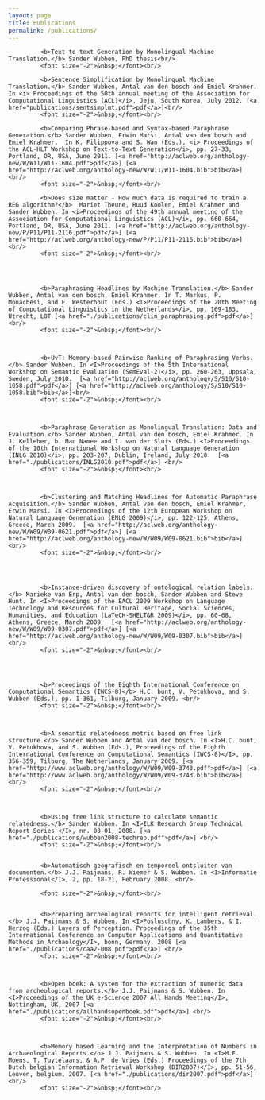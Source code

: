 ```yaml
---
layout: page
title: Publications
permalink: /publications/
---
```




     
     
    
    
             <b>Text-to-text Generation by Monolingual Machine Translation.</b> Sander Wubben, PhD thesis<br/>
             <font size="-2">&nbsp;</font><br/>
  
             <b>Sentence Simplification by Monolingual Machine Translation.</b> Sander Wubben, Antal van den bosch and Emiel Krahmer.  In <i> Proceedings of the 50th annual meeting of the Association for Computational Linguistics (ACL)</i>, Jeju, South Korea, July 2012. [<a href="publications/sentsimplmt.pdf">pdf</a>]<br/>
             <font size="-2">&nbsp;</font><br/>
    	
             <b>Comparing Phrase-based and Syntax-based Paraphrase Generation.</b> Sander Wubben, Erwin Marsi, Antal van den bosch and Emiel Krahmer.  In K. Filippova and S. Wan (Eds.), <i> Proceedings of the ACL-HLT Workshop on Text-to-Text Generation</i>, pp. 27-33, Portland, OR, USA, June 2011. [<a href="http://aclweb.org/anthology-new/W/W11/W11-1604.pdf">pdf</a>] [<a href="http://aclweb.org/anthology-new/W/W11/W11-1604.bib">bib</a>]<br/>
             <font size="-2">&nbsp;</font><br/>
         
             <b>Does size matter - How much data is required to train a REG algorithm?</b>  Mariet Theune, Ruud Koolen, Emiel Krahmer and Sander Wubben. In <i>Proceedings of the 49th annual meeting of the Association for Computational Linguistics (ACL)</i>, pp. 660-664, Portland, OR, USA, June 2011. [<a href="http://aclweb.org/anthology-new/P/P11/P11-2116.pdf">pdf</a>] [<a href="http://aclweb.org/anthology-new/P/P11/P11-2116.bib">bib</a>]<br/>
             <font size="-2">&nbsp;</font><br/>
            
     
 
                     
             <b>Paraphrasing Headlines by Machine Translation.</b> Sander Wubben, Antal van den bosch, Emiel Krahmer. In T. Markus, P. Monachesi, and E. Westerhout (Eds.) <I>Proceedings of the 20th Meeting of Computational Linguistics in the Netherlands</i>, pp. 169-183, Utrecht, LOT [<a href="./publications/clin_paraphrasing.pdf">pdf</a>] <br/>
             <font size="-2">&nbsp;</font><br/>
            
 	  
                 
             <b>UvT: Memory-based Pairwise Ranking of Paraphrasing Verbs.</b> Sander Wubben. In <I>Proceedings of the 5th International Workshop on Semantic Evaluation (SemEval-2)</i>, pp. 260-263, Uppsala, Sweden, July 2010.  [<a href="http://aclweb.org/anthology/S/S10/S10-1058.pdf">pdf</a>] [<a href="http://aclweb.org/anthology/S/S10/S10-1058.bib">bib</a>]<br/>
             <font size="-2">&nbsp;</font><br/>
            
     
 	     
             <b>Paraphrase Generation as Monolingual Translation: Data and Evaluation.</b> Sander Wubben, Antal van den bosch, Emiel Krahmer. In J. Kelleher, b. Mac Namee and I. van der Sluis (Eds.) <I>Proceedings of the 10th International Workshop on Natural Language Generation (INLG 2010)</i>, pp. 203-207, Dublin, Ireland, July 2010.  [<a href="./publications/INLG2010.pdf">pdf</a>] <br/>
             <font size="-2">&nbsp;</font><br/>
            
 	  
             
             <b>Clustering and Matching Headlines for Automatic Paraphrase Acquisition.</b> Sander Wubben, Antal van den bosch, Emiel Krahmer, Erwin Marsi. In <I>Proceedings of the 12th European Workshop on Natural Language Generation (ENLG 2009)</i>, pp. 122-125, Athens, Greece, March 2009.  [<a href="http://aclweb.org/anthology-new/W/W09/W09-0621.pdf">pdf</a>] [<a href="http://aclweb.org/anthology-new/W/W09/W09-0621.bib">bib</a>]<br/>
             <font size="-2">&nbsp;</font><br/>
            
           
           
            
             <b>Instance-driven discovery of ontological relation labels.</b> Marieke van Erp, Antal van den bosch, Sander Wubben and Steve Hunt. In <I>Proceedings of the EACL 2009 Workshop on Language Technology and Resources for Cultural Heritage, Social Sciences, Humanities, and Education (LaTeCH-SHELT&R 2009)</i>, pp. 60-68, Athens, Greece, March 2009   [<a href="http://aclweb.org/anthology-new/W/W09/W09-0307.pdf">pdf</a>] [<a href="http://aclweb.org/anthology-new/W/W09/W09-0307.bib">bib</a>]<br/>
             <font size="-2">&nbsp;</font><br/>
            
 
          
 	            
             <b>Proceedings of the Eighth International Conference on Computational Semantics (IWCS-8)</b> H.C. bunt, V. Petukhova, and S. Wubben (Eds.), pp. 1-361, Tilburg, January 2009. <br/>
             <font size="-2">&nbsp;</font><br/>
            
 	 
 	   
             <b>A semantic relatedness metric based on free link structure.</b> Sander Wubben and Antal van den bosch. In <I>H.C. bunt, V. Petukhova, and S. Wubben (Eds.), Proceedings of the Eighth International Conference on Computational Semantics (IWCS-8)</I>, pp. 356-359, Tilburg, The Netherlands, January 2009. [<a href="http://www.aclweb.org/anthology/W/W09/W09-3743.pdf">pdf</a>] [<a href="http://www.aclweb.org/anthology/W/W09/W09-3743.bib">bib</a>]<br/>
             <font size="-2">&nbsp;</font><br/>
            
            
 
             <b>Using free link structure to calculate semantic relatedness.</b> Sander Wubben. In <I>ILK Research Group Technical Report Series </I>, nr. 08-01, 2008. [<a href="./publications/wubben2008-techrep.pdf">pdf</a>] <br/>
             <font size="-2">&nbsp;</font><br/>
            
            
             <b>Automatisch geografisch en temporeel ontsluiten van documenten.</b> J.J. Paijmans, R. Wiemer & S. Wubben. In <I>Informatie Professional</I>, 2, pp. 18-21, February 2008. <br/>
 
             <font size="-2">&nbsp;</font><br/>
            
            
             <b>Preparing archeological reports for intelligent retrieval.</b> J.J. Paijmans & S. Wubben. In <I>Posluschny, K. Lambers, & I. Herzog (Eds.) Layers of Perception. Proceedings of the 35th International Conference on Computer Applications and Quantitative Methods in Archaology</I>, bonn, Germany, 2008 [<a href="./publications/caa2-008.pdf">pdf</a>] <br/>
             <font size="-2">&nbsp;</font><br/>
 
            
            
             <b>Open boek: A system for the extraction of numeric data from archeological reports.</b> J.J. Paijmans & S. Wubben. In <I>Proceedings of the UK e-Science 2007 All Hands Meeting</I>, Nottingham, UK, 2007 [<a href="./publications/allhandsopenboek.pdf">pdf</a>] <br/>
             <font size="-2">&nbsp;</font><br/>
            
            
 
             <b>Memory based Learning and the Interpretation of Numbers in Archaeological Reports.</b> J.J. Paijmans & S. Wubben. In <I>M.F. Moens, T. Tuytelaars, & A.P. de Vries (Eds.) Proceedings of the 7th Dutch belgian Information Retrieval Workshop (DIR2007)</I>, pp. 51-56, Leuven, belgium, 2007. [<a href="./publications/dir2007.pdf">pdf</a>] <br/>
             <font size="-2">&nbsp;</font><br/>
            
         
 
     
     
   
        
